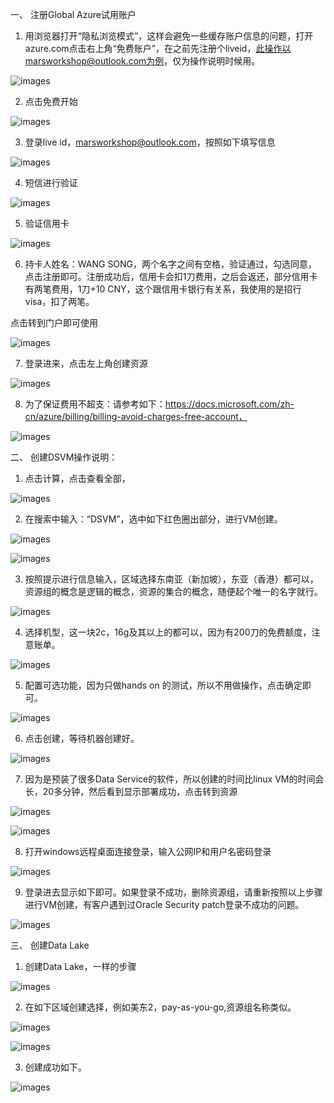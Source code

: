 一、 注册Global Azure试用账户

1. 用浏览器打开“隐私浏览模式”，这样会避免一些缓存账户信息的问题，打开azure.com点击右上角“免费账户”，在之前先注册个liveid，此操作以marsworkshop@outlook.com为例，仅为操作说明时候用。
 
![images](https://github.com/CohenLyon/OCPChinaPTSALLDOCS/blob/patch-1/01.BLOG/images/Global%20Azure%E8%AF%95%E7%94%A8%E8%B4%A6%E5%8F%B7%E6%B3%A8%E5%86%8C%E6%93%8D%E4%BD%9C%E5%92%8CDSVM%E5%88%9B%E5%BB%BA%E6%89%8B%E5%86%8C01.png)

2. 点击免费开始

![images](https://github.com/CohenLyon/OCPChinaPTSALLDOCS/blob/patch-1/01.BLOG/images/Global%20Azure%E8%AF%95%E7%94%A8%E8%B4%A6%E5%8F%B7%E6%B3%A8%E5%86%8C%E6%93%8D%E4%BD%9C%E5%92%8CDSVM%E5%88%9B%E5%BB%BA%E6%89%8B%E5%86%8C02.png)

3. 登录live id，marsworkshop@outlook.com，按照如下填写信息

![images](https://github.com/CohenLyon/OCPChinaPTSALLDOCS/blob/patch-1/01.BLOG/images/Global%20Azure%E8%AF%95%E7%94%A8%E8%B4%A6%E5%8F%B7%E6%B3%A8%E5%86%8C%E6%93%8D%E4%BD%9C%E5%92%8CDSVM%E5%88%9B%E5%BB%BA%E6%89%8B%E5%86%8C03.png)

4. 短信进行验证

![images](https://github.com/CohenLyon/OCPChinaPTSALLDOCS/blob/patch-1/01.BLOG/images/Global%20Azure%E8%AF%95%E7%94%A8%E8%B4%A6%E5%8F%B7%E6%B3%A8%E5%86%8C%E6%93%8D%E4%BD%9C%E5%92%8CDSVM%E5%88%9B%E5%BB%BA%E6%89%8B%E5%86%8C04.png)

5. 验证信用卡

![images](https://github.com/CohenLyon/OCPChinaPTSALLDOCS/blob/patch-1/01.BLOG/images/Global%20Azure%E8%AF%95%E7%94%A8%E8%B4%A6%E5%8F%B7%E6%B3%A8%E5%86%8C%E6%93%8D%E4%BD%9C%E5%92%8CDSVM%E5%88%9B%E5%BB%BA%E6%89%8B%E5%86%8C05.png)

6. 持卡人姓名：WANG SONG，两个名字之间有空格，验证通过，勾选同意，点击注册即可。注册成功后，信用卡会扣1刀费用，之后会返还，部分信用卡有两笔费用，1刀+10 CNY，这个跟信用卡银行有关系，我使用的是招行visa，扣了两笔。

点击转到门户即可使用

![images](https://github.com/CohenLyon/OCPChinaPTSALLDOCS/blob/patch-1/01.BLOG/images/Global%20Azure%E8%AF%95%E7%94%A8%E8%B4%A6%E5%8F%B7%E6%B3%A8%E5%86%8C%E6%93%8D%E4%BD%9C%E5%92%8CDSVM%E5%88%9B%E5%BB%BA%E6%89%8B%E5%86%8C06.png)

7. 登录进来，点击左上角创建资源

![images](https://github.com/CohenLyon/OCPChinaPTSALLDOCS/blob/patch-1/01.BLOG/images/Global%20Azure%E8%AF%95%E7%94%A8%E8%B4%A6%E5%8F%B7%E6%B3%A8%E5%86%8C%E6%93%8D%E4%BD%9C%E5%92%8CDSVM%E5%88%9B%E5%BB%BA%E6%89%8B%E5%86%8C07.png)

8. 为了保证费用不超支：请参考如下：https://docs.microsoft.com/zh-cn/azure/billing/billing-avoid-charges-free-account，

![images](https://github.com/CohenLyon/OCPChinaPTSALLDOCS/blob/patch-1/01.BLOG/images/Global%20Azure%E8%AF%95%E7%94%A8%E8%B4%A6%E5%8F%B7%E6%B3%A8%E5%86%8C%E6%93%8D%E4%BD%9C%E5%92%8CDSVM%E5%88%9B%E5%BB%BA%E6%89%8B%E5%86%8C08.png)

 

二、 创建DSVM操作说明：

1. 点击计算，点击查看全部，

![images](https://github.com/CohenLyon/OCPChinaPTSALLDOCS/blob/patch-1/01.BLOG/images/Global%20Azure%E8%AF%95%E7%94%A8%E8%B4%A6%E5%8F%B7%E6%B3%A8%E5%86%8C%E6%93%8D%E4%BD%9C%E5%92%8CDSVM%E5%88%9B%E5%BB%BA%E6%89%8B%E5%86%8C09.png)

2. 在搜索中输入：“DSVM”，选中如下红色圈出部分，进行VM创建。

![images](https://github.com/CohenLyon/OCPChinaPTSALLDOCS/blob/patch-1/01.BLOG/images/Global%20Azure%E8%AF%95%E7%94%A8%E8%B4%A6%E5%8F%B7%E6%B3%A8%E5%86%8C%E6%93%8D%E4%BD%9C%E5%92%8CDSVM%E5%88%9B%E5%BB%BA%E6%89%8B%E5%86%8C10.png)

![images](https://github.com/CohenLyon/OCPChinaPTSALLDOCS/blob/patch-1/01.BLOG/images/Global%20Azure%E8%AF%95%E7%94%A8%E8%B4%A6%E5%8F%B7%E6%B3%A8%E5%86%8C%E6%93%8D%E4%BD%9C%E5%92%8CDSVM%E5%88%9B%E5%BB%BA%E6%89%8B%E5%86%8C11.png)

3. 按照提示进行信息输入，区域选择东南亚（新加坡），东亚（香港）都可以，资源组的概念是逻辑的概念，资源的集合的概念，随便起个唯一的名字就行。

![images](https://github.com/CohenLyon/OCPChinaPTSALLDOCS/blob/patch-1/01.BLOG/images/Global%20Azure%E8%AF%95%E7%94%A8%E8%B4%A6%E5%8F%B7%E6%B3%A8%E5%86%8C%E6%93%8D%E4%BD%9C%E5%92%8CDSVM%E5%88%9B%E5%BB%BA%E6%89%8B%E5%86%8C12.png)

4. 选择机型，这一块2c，16g及其以上的都可以，因为有200刀的免费额度，注意账单。

![images](https://github.com/CohenLyon/OCPChinaPTSALLDOCS/blob/patch-1/01.BLOG/images/Global%20Azure%E8%AF%95%E7%94%A8%E8%B4%A6%E5%8F%B7%E6%B3%A8%E5%86%8C%E6%93%8D%E4%BD%9C%E5%92%8CDSVM%E5%88%9B%E5%BB%BA%E6%89%8B%E5%86%8C13.png)

5. 配置可选功能，因为只做hands on 的测试，所以不用做操作，点击确定即可。

![images](https://github.com/CohenLyon/OCPChinaPTSALLDOCS/blob/patch-1/01.BLOG/images/Global%20Azure%E8%AF%95%E7%94%A8%E8%B4%A6%E5%8F%B7%E6%B3%A8%E5%86%8C%E6%93%8D%E4%BD%9C%E5%92%8CDSVM%E5%88%9B%E5%BB%BA%E6%89%8B%E5%86%8C14.png)

6. 点击创建，等待机器创建好。

![images](https://github.com/CohenLyon/OCPChinaPTSALLDOCS/blob/patch-1/01.BLOG/images/Global%20Azure%E8%AF%95%E7%94%A8%E8%B4%A6%E5%8F%B7%E6%B3%A8%E5%86%8C%E6%93%8D%E4%BD%9C%E5%92%8CDSVM%E5%88%9B%E5%BB%BA%E6%89%8B%E5%86%8C15.png)

7. 因为是预装了很多Data Service的软件，所以创建的时间比linux VM的时间会长，20多分钟，然后看到显示部署成功，点击转到资源
 
![images](https://github.com/CohenLyon/OCPChinaPTSALLDOCS/blob/patch-1/01.BLOG/images/Global%20Azure%E8%AF%95%E7%94%A8%E8%B4%A6%E5%8F%B7%E6%B3%A8%E5%86%8C%E6%93%8D%E4%BD%9C%E5%92%8CDSVM%E5%88%9B%E5%BB%BA%E6%89%8B%E5%86%8C16.png)

![images](https://github.com/CohenLyon/OCPChinaPTSALLDOCS/blob/patch-1/01.BLOG/images/Global%20Azure%E8%AF%95%E7%94%A8%E8%B4%A6%E5%8F%B7%E6%B3%A8%E5%86%8C%E6%93%8D%E4%BD%9C%E5%92%8CDSVM%E5%88%9B%E5%BB%BA%E6%89%8B%E5%86%8C17.png)

8. 打开windows远程桌面连接登录，输入公网IP和用户名密码登录

![images](https://github.com/CohenLyon/OCPChinaPTSALLDOCS/blob/patch-1/01.BLOG/images/Global%20Azure%E8%AF%95%E7%94%A8%E8%B4%A6%E5%8F%B7%E6%B3%A8%E5%86%8C%E6%93%8D%E4%BD%9C%E5%92%8CDSVM%E5%88%9B%E5%BB%BA%E6%89%8B%E5%86%8C18.png)

9. 登录进去显示如下即可。如果登录不成功，删除资源组，请重新按照以上步骤进行VM创建，有客户遇到过Oracle Security patch登录不成功的问题。

![images](https://github.com/CohenLyon/OCPChinaPTSALLDOCS/blob/patch-1/01.BLOG/images/Global%20Azure%E8%AF%95%E7%94%A8%E8%B4%A6%E5%8F%B7%E6%B3%A8%E5%86%8C%E6%93%8D%E4%BD%9C%E5%92%8CDSVM%E5%88%9B%E5%BB%BA%E6%89%8B%E5%86%8C19.png)



三、 创建Data Lake

1. 创建Data Lake，一样的步骤

![images](https://github.com/CohenLyon/OCPChinaPTSALLDOCS/blob/patch-1/01.BLOG/images/Global%20Azure%E8%AF%95%E7%94%A8%E8%B4%A6%E5%8F%B7%E6%B3%A8%E5%86%8C%E6%93%8D%E4%BD%9C%E5%92%8CDSVM%E5%88%9B%E5%BB%BA%E6%89%8B%E5%86%8C20.png)

2. 在如下区域创建选择，例如美东2，pay-as-you-go,资源组名称类似。
 
![images](https://github.com/CohenLyon/OCPChinaPTSALLDOCS/blob/patch-1/01.BLOG/images/Global%20Azure%E8%AF%95%E7%94%A8%E8%B4%A6%E5%8F%B7%E6%B3%A8%E5%86%8C%E6%93%8D%E4%BD%9C%E5%92%8CDSVM%E5%88%9B%E5%BB%BA%E6%89%8B%E5%86%8C21.png)

![images](https://github.com/CohenLyon/OCPChinaPTSALLDOCS/blob/patch-1/01.BLOG/images/Global%20Azure%E8%AF%95%E7%94%A8%E8%B4%A6%E5%8F%B7%E6%B3%A8%E5%86%8C%E6%93%8D%E4%BD%9C%E5%92%8CDSVM%E5%88%9B%E5%BB%BA%E6%89%8B%E5%86%8C22.png)

3. 创建成功如下。
 
 ![images](https://github.com/CohenLyon/OCPChinaPTSALLDOCS/blob/patch-1/01.BLOG/images/Global%20Azure%E8%AF%95%E7%94%A8%E8%B4%A6%E5%8F%B7%E6%B3%A8%E5%86%8C%E6%93%8D%E4%BD%9C%E5%92%8CDSVM%E5%88%9B%E5%BB%BA%E6%89%8B%E5%86%8C23.png)
 
